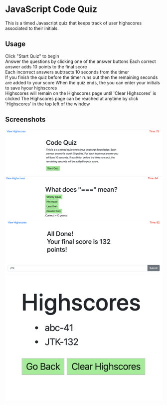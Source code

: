 # JavaScript Code Quiz 
This is a timed Javascript quiz that keeps track of user highscores associated to their initials. 

## Usage
Click "Start Quiz" to begin  
Answer the questions by clicking one of the answer buttons
Each correct answer adds 10 points to the final score  
Each incorrect answers subtracts 10 seconds from the timer  
If you finish the quiz before the timer runs out then the remaining seconds are added to your score 
When the quiz ends, the you can enter your initials to save hyour highscores  
Highscores will remain on the Highscores page until 'Clear Highscores' is clicked 
The Highscores page can be reached at anytime by click 'Highscores' in the top left of the window  

## Screenshots
![Alt text](/assets/screenshot1.png "Start screen")
![Alt text](/assets/screenshot2.png "Answered question")
![Alt text](/assets/screenshot3.png "Initials/score")
![Alt text](/assets/screenshot4.png "Highscore")

